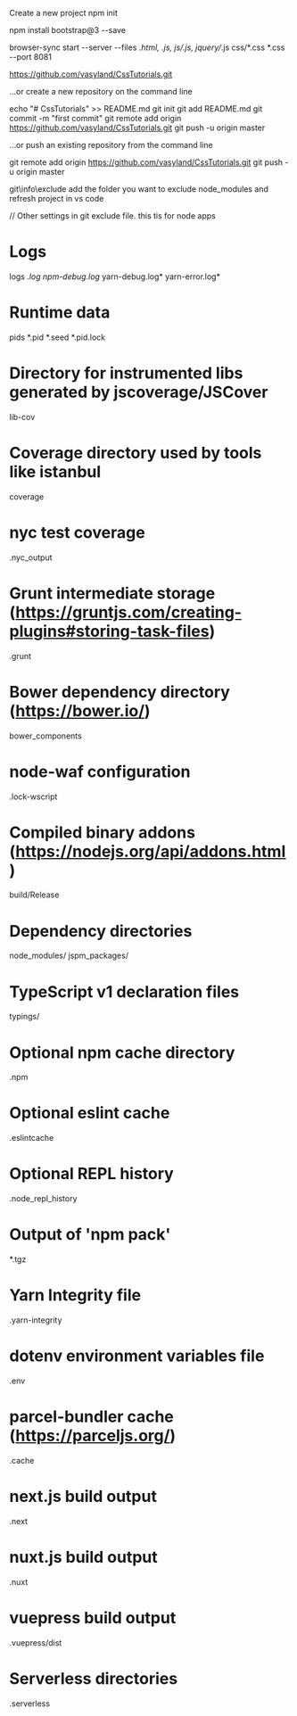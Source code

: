 
Create a new project
npm init

npm install bootstrap@3 --save


browser-sync start --server --files *.html, *.js, js/*.js, jquery/*.js css/*.css *.css --port 8081

https://github.com/vasyland/CssTutorials.git

…or create a new repository on the command line

echo "# CssTutorials" >> README.md
git init
git add README.md
git commit -m "first commit"
git remote add origin https://github.com/vasyland/CssTutorials.git
git push -u origin master

…or push an existing repository from the command line

git remote add origin https://github.com/vasyland/CssTutorials.git
git push -u origin master


git\info\exclude add the folder you want to exclude
node_modules
and refresh project in vs code

// Other settings in git exclude file. this tis for node apps

# Logs
logs
*.log
npm-debug.log*
yarn-debug.log*
yarn-error.log*

# Runtime data
pids
*.pid
*.seed
*.pid.lock

# Directory for instrumented libs generated by jscoverage/JSCover
lib-cov

# Coverage directory used by tools like istanbul
coverage

# nyc test coverage
.nyc_output

# Grunt intermediate storage (https://gruntjs.com/creating-plugins#storing-task-files)
.grunt

# Bower dependency directory (https://bower.io/)
bower_components

# node-waf configuration
.lock-wscript

# Compiled binary addons (https://nodejs.org/api/addons.html)
build/Release

# Dependency directories
node_modules/
jspm_packages/

# TypeScript v1 declaration files
typings/

# Optional npm cache directory
.npm

# Optional eslint cache
.eslintcache

# Optional REPL history
.node_repl_history

# Output of 'npm pack'
*.tgz

# Yarn Integrity file
.yarn-integrity

# dotenv environment variables file
.env

# parcel-bundler cache (https://parceljs.org/)
.cache

# next.js build output
.next

# nuxt.js build output
.nuxt

# vuepress build output
.vuepress/dist

# Serverless directories
.serverless